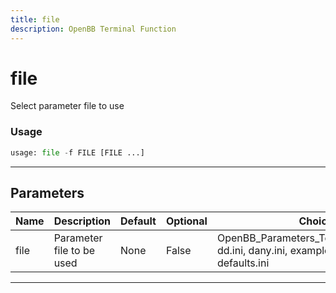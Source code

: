 ```yaml
---
title: file
description: OpenBB Terminal Function
---
```


# file

Select parameter file to use

### Usage

```python
usage: file -f FILE [FILE ...]
```

---

## Parameters

| Name | Description | Default | Optional | Choices |
| ---- | ----------- | ------- | -------- | ------- |
| file | Parameter file to be used | None | False | OpenBB_Parameters_Template_v1.0.0.xlsx, dd.ini, dany.ini, example.ini, james.ini, defaults.ini |
---

